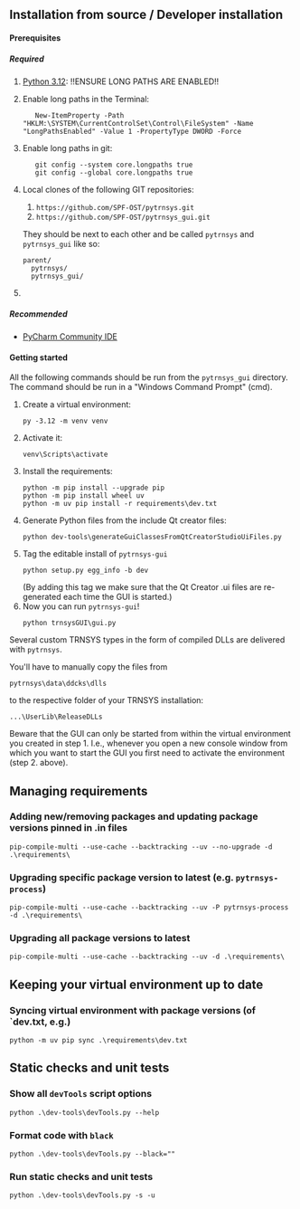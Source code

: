 ## Installation from source / Developer installation

#### Prerequisites

##### Required

1. [Python 3.12](https://www.python.org/ftp/python/3.12.2/python-3.12.2-amd64.exe): !!ENSURE LONG PATHS ARE ENABLED!!
1. Enable long paths in the Terminal:
   ```commandline
      New-ItemProperty -Path "HKLM:\SYSTEM\CurrentControlSet\Control\FileSystem" -Name "LongPathsEnabled" -Value 1 -PropertyType DWORD -Force
   ```
1. Enable long paths in git:
   ```commandline
      git config --system core.longpaths true
      git config --global core.longpaths true
   ```
1. Local clones of the following GIT repositories:
    1. `https://github.com/SPF-OST/pytrnsys.git`
    1. `https://github.com/SPF-OST/pytrnsys_gui.git`

    They should be next to each other and be called `pytrnsys` and `pytrnsys_gui` like so:
    ```
    parent/
      pytrnsys/
      pytrnsys_gui/
    ```
1. 

##### Recommended
* [PyCharm Community IDE](https://www.jetbrains.com/pycharm/download)

#### Getting started

All the following commands should be run from the `pytrnsys_gui` directory. The command should be run in a 
"Windows Command Prompt" (cmd).

1. Create a virtual environment:
    ```commandline
    py -3.12 -m venv venv
    ```
2. Activate it:
    ```commandline
    venv\Scripts\activate
    ```
3. Install the requirements:
    ```commandline
    python -m pip install --upgrade pip
    python -m pip install wheel uv
    python -m uv pip install -r requirements\dev.txt
    ```
4. Generate Python files from the include Qt creator files:
   ```commandline
   python dev-tools\generateGuiClassesFromQtCreatorStudioUiFiles.py
   ```
5. Tag the editable install of `pytrnsys-gui`
   ```commandline
   python setup.py egg_info -b dev
   ```
   (By adding this tag we make sure that the Qt Creator .ui files are re-generated each time the GUI is started.)
6. Now you can run `pytrnsys-gui`!
    ```commandline
    python trnsysGUI\gui.py
    ```

Several custom TRNSYS types in the form of compiled DLLs are delivered with `pytrnsys`.

You'll have to manually copy the files from

    pytrnsys\data\ddcks\dlls
    
to the respective folder of your TRNSYS installation:

    ...\UserLib\ReleaseDLLs
    
Beware that the GUI can only be started from within the virtual environment you created in step 1. 
I.e., whenever you open a new console window from which you want to start the GUI you first need 
to activate the environment (step 2. above).

## Managing requirements

### Adding new/removing packages and updating package versions pinned in .in files
```commandline
pip-compile-multi --use-cache --backtracking --uv --no-upgrade -d .\requirements\
```

### Upgrading specific package version to latest (e.g. `pytrnsys-process`)
```commandline
pip-compile-multi --use-cache --backtracking --uv -P pytrnsys-process -d .\requirements\
```

### Upgrading all package versions to latest
```commandline
pip-compile-multi --use-cache --backtracking --uv -d .\requirements\
```

## Keeping your virtual environment up to date

### Syncing virtual environment with package versions (of `dev.txt, e.g.)
```commandline
python -m uv pip sync .\requirements\dev.txt
```

## Static checks and unit tests

### Show all `devTools` script options
```commandline
python .\dev-tools\devTools.py --help
```

### Format code with `black` ###
```commandline
python .\dev-tools\devTools.py --black=""
```

### Run static checks and unit tests ###
```commandline
python .\dev-tools\devTools.py -s -u
```
